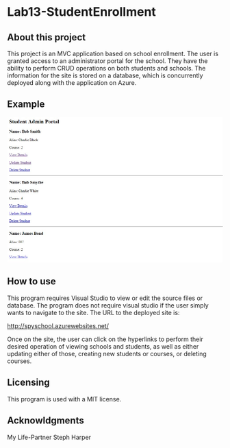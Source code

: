 # Lab13-StudentEnrollment

## About this project
This project is an MVC application based on school enrollment. The user is granted access to an administrator portal for the school. They have the ability to perform CRUD operations on both students and schools. The information for the site is stored on a database, which is concurrently deployed along with the application on Azure.

## Example
![Site screenshot](ScreenShot1.jpg)


## How to use
This program requires Visual Studio to view or edit the source files or database. The program does not require visual studio if the user simply wants to navigate to the site. The URL to the deployed site is:

http://spyschool.azurewebsites.net/

Once on the site, the user can click on the hyperlinks to perform their desired operation of viewing schools and students, as well as either updating either of those, creating new students or courses, or deleting courses. 


## Licensing
This program is used with a MIT license.

## Acknowldgments
My Life-Partner Steph Harper



